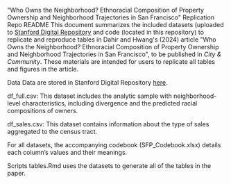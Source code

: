 "Who Owns the Neighborhood? Ethnoracial Composition of Property Ownership and Neighborhood Trajectories in San Francisco" Replication Repo README
This document summarizes the included datasets (uploaded to [Stanford Digital Repository](https://doi.org/10.25740/yg658hg7629) and code (located in this repository) to replicate and reproduce tables in Dahir and Hwang's (2024) article "Who Owns the Neighborhood? Ethnoracial Composition of Property Ownership and Neighborhood Trajectories in San Francisco", to be published in _City & Community_. These materials are intended for users to replicate all tables and figures in the article.

Data
Data are stored in Stanford Digital Repository [here](https://doi.org/10.25740/yg658hg7629).

df_full.csv: This dataset includes the analytic sample with neighborhood-level characteristics, including divergence and the predicted racial compositions of owners.

df_sales.csv: This dataset contains information about the type of sales aggregated to the census tract.

For all datasets, the accompanying codebook (SFP_Codebook.xlsx) details each column’s values and their meanings.

Scripts
tables.Rmd uses the datasets to generate all of the tables in the paper.
